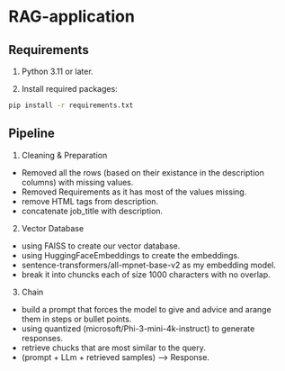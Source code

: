 # RAG-application



## Requirements

1) Python 3.11 or later.

2) Install required packages:
```bash
pip install -r requirements.txt
```


## Pipeline

1) Cleaning & Preparation
* Removed all the rows (based on their existance in the description columns) with missing values.
* Removed Requirements as it has most of the values missing.
* remove HTML tags from description.
* concatenate job_title with description.


2) Vector Database
* using FAISS to create our vector database.
* using HuggingFaceEmbeddings to create the embeddings.
* sentence-transformers/all-mpnet-base-v2 as my embedding model.
* break it into chuncks each of size 1000 characters with no overlap.

3) Chain
* build a prompt that forces the model to give and advice and arange them in steps or bullet points.
* using quantized (microsoft/Phi-3-mini-4k-instruct) to generate responses.
* retrieve chucks that are most similar to the query.
* (prompt + LLm + retrieved samples) --> Response.
